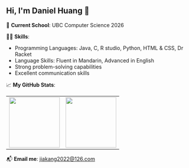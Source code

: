 ## Hi, I'm Daniel Huang 👋

🏫 **Current School**: UBC Computer Science 2026

👨‍💻 **Skills**:
- Programming Languages: Java, C, R studio, Python, HTML & CSS, Dr Racket
- Language Skills: Fluent in Mandarin, Advanced in English
- Strong problem-solving capabilities
- Excellent communication skills

📈 **My GitHub Stats**:

<table>
  <tr>
    <td>
      <img align="" height="137px" src="https://github-readme-stats.vercel.app/api?username=DanielHuangjiakang&hide_title=true&hide_border=true&show_icons=true&include_all_commits=true&line_height=21&bg_color=0,EC6C6C,FFD479,FFFC79,73FA79&theme=graywhite&locale=en" />
    </td>
    <td>
      <img align="" height="137px" src="https://github-readme-stats.vercel.app/api/top-langs/?username=DanielHuangjiakang&hide_title=true&hide_border=true&layout=compact&bg_color=0,73FA79,73FDFF,D783FF&theme=graywhite&locale=en" />
    </td>
  </tr>
</table>

📬 **Email me**: jiakang2022@126.com

<!--
**DanielHuangjiakang/DanielHuangjiakang** is a ✨ _special_ ✨ repository because its `README.md` (this file) appears on your GitHub profile.

Here are some ideas to get you started:

- 🔭 I’m currently working on ...
- 🌱 I’m currently learning ...
- 👯 I’m looking to collaborate on ...
- 🤔 I’m looking for help with ...
- 💬 Ask me about ...
- 📫 How to reach me: ...
- 😄 Pronouns: ...
- ⚡ Fun fact: ...
-->
